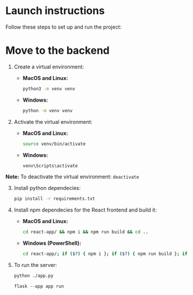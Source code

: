# Launch instructions

Follow these steps to set up and run the project:
# Move to the backend
1. Create a virtual environment:

    - **MacOS and Linux:**
        ```bash
        python3 -m venv venv
        ```
    - **Windows:**
        ```bash
        python -m venv venv
        ```

2. Activate the virtual environment:

    - **MacOS and Linux:**
        ```bash
        source venv/bin/activate
        ```
    - **Windows:**
        ```bash
        venv\Scripts\activate
        ```

**Note:** To deactivate the virtual environment:
    ```deactivate```

3. Install python dependecies:
    ```bash
    pip install -r requirements.txt
    ```

4. Install npm dependecies for the React frontend and build it:
    - **MacOS and Linux:**
        ```bash
        cd react-app/ && npm i && npm run build && cd ..
        ```
    - **Windows (PowerShell):**
        ```bash
        cd react-app/; if ($?) { npm i }; if ($?) { npm run build }; if ($?) { cd .. }
        ```

5. To run the server:
    ```bash
    python ./app.py
    ```
    ```
    flask --app app run
    ```